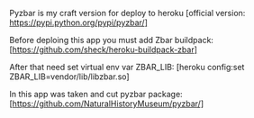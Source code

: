 Pyzbar is my craft version for deploy to heroku
[official version: https://pypi.python.org/pypi/pyzbar/]

Before deploing this app you must add Zbar buildpack:
[https://github.com/sheck/heroku-buildpack-zbar]

After that need set virtual env var ZBAR_LIB:
[heroku config:set ZBAR_LIB=vendor/lib/libzbar.so]

In this app was taken and cut pyzbar package:
[https://github.com/NaturalHistoryMuseum/pyzbar/]